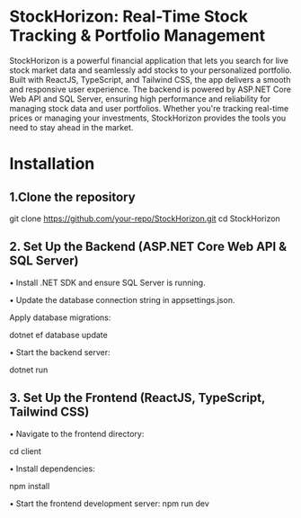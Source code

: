 # StockHorizon: Real-Time Stock Tracking & Portfolio Management
StockHorizon is a powerful financial application that lets you search for live stock market data and seamlessly add stocks to your personalized portfolio. Built with ReactJS, TypeScript, and Tailwind CSS, the app delivers a smooth and responsive user experience. The backend is powered by ASP.NET Core Web API and SQL Server, ensuring high performance and reliability for managing stock data and user portfolios. Whether you're tracking real-time prices or managing your investments, StockHorizon provides the tools you need to stay ahead in the market.

# Installation  
## 1.Clone the repository  
git clone https://github.com/your-repo/StockHorizon.git
cd StockHorizon

## 2. Set Up the Backend (ASP.NET Core Web API & SQL Server)

• Install .NET SDK and ensure SQL Server is running.

• Update the database connection string in appsettings.json.

Apply database migrations:

dotnet ef database update

• Start the backend server:

dotnet run

## 3. Set Up the Frontend (ReactJS, TypeScript, Tailwind CSS)

• Navigate to the frontend directory:

cd client

• Install dependencies:

npm install

• Start the frontend development server:
npm run dev

